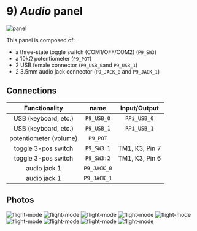 # 9) *Audio* panel

![panel](design-9.jpg)

This panel is composed of:
- a three-state toggle switch (COM1/OFF/COM2) (`P9_SW3`)
- a 10k$\Omega$ potentiometer (`P9_POT`)
- 2 USB female connector (`P9_USB_0`and `P9_USB_1`)
- 2 3.5mm audio jack connector (`P9_JACK_0` and `P9_JACK_1`)

## Connections

| Functionality           | name        | Input/Output       |
|:-----------------------:|:-----------:|:------------------:|
| USB (keyboard, etc.)    | `P9_USB_0`  | `RPi_USB_0`        |
| USB (keyboard, etc.)    | `P9_USB_1`  | `RPi_USB_1`        |
| potentiometer (volume)  | `P9_POT`    |                    |
| toggle 3-pos switch     | `P9_SW3:1`  | TM1, K3, Pin 7     |
| toggle 3-pos switch     | `P9_SW3:2`  | TM1, K3, Pin 6     |
| audio jack 1            | `P9_JACK_0` |                    |
| audio jack 1            | `P9_JACK_1` |                    |


## Photos
![flight-mode](../../photos/panels/9-audio/IMG_1918.JPG)
![flight-mode](../../photos/panels/9-audio/IMG_1919.JPG)
![flight-mode](../../photos/panels/9-audio/IMG_1920.JPG)
![flight-mode](../../photos/panels/9-audio/IMG_2261.JPG)
![flight-mode](../../photos/panels/9-audio/IMG_2262.JPG)
![flight-mode](../../photos/panels/9-audio/IMG_2263.JPG)
![flight-mode](../../photos/panels/9-audio/IMG_2264.JPG)
![flight-mode](../../photos/panels/9-audio/IMG_2265.JPG)
![flight-mode](../../photos/panels/9-audio/IMG_2266.JPG)

